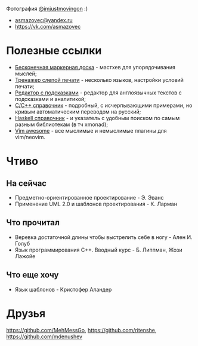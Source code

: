 Фотография [@imjustmovingon](https://vk.com/imjustmovingon) :)

- asmazovec@yandex.ru
- https://vk.com/asmazovec

# Полезные ссылки

- [Бесконечная маркерная доска](https://miro.com/) - мастхев для упорядочивания мыслей;
- [Тренажер слепой печати](https://www.keybr.com/) - несколько языков, настройки условий печати;
- [Редактор с подсказками](https://app.linguix.com/documents/my) - редактор для англоязычных текстов с подсказками и аналитикой;
- [C/С++ справочник](https://ru.cppreference.com/w/) - подробный, с исчерпывающими примерами, но кривым автоматическим переводом на русский;
- [Haskell справочник](http://hackage.haskell.org/) - и указатель с удобным поиском по самым разным библиотекам (в тч xmonad);
- [Vim awesome](https://vimawesome.com/) - все мыслимые и немыслимые плагины для vim/neovim.


# Чтиво

## На сейчас

- Предметно-ориентированное проектирование - Э. Эванс
- Применение UML 2.0 и шаблонов проектирования - К. Ларман

## Что прочитал

- Веревка достаточной длины чтобы выстрелить себе в ногу - Ален И. Голуб
- Язык программирования С++. Вводный курс - Б. Липпман, Жози Лажойе

## Что еще хочу

- Язык шаблонов - Кристофер Аландер


# Друзья

https://github.com/MehMessGo, https://github.com/ritenshe, https://github.com/mdenushev
